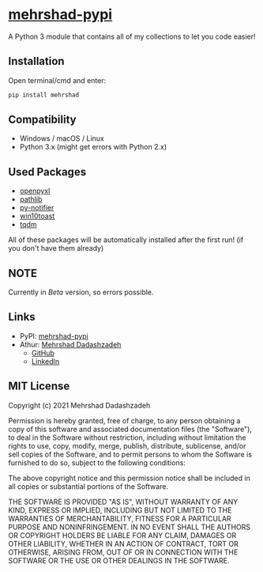 # [mehrshad-pypi](https://mehrshaad.github.io/mehrshad-pypi/)
A Python 3 module that contains all of my collections to let you code easier!

## Installation
Open terminal/cmd and enter:

```sh
pip install mehrshad
```

## Compatibility
+ Windows / macOS / Linux
+ Python 3.x (might get errors with Python 2.x)

## Used Packages
+ [openpyxl](https://pypi.org/project/openpyxl/)
+ [pathlib](https://pypi.org/project/pathlib/)
+ [py-notifier](https://pypi.org/project/py-notifier/)
+ [win10toast](https://pypi.org/project/win10toast/)
+ [tqdm](https://pypi.org/project/tqdm/)

All of these packages will be automatically installed after the first run! (if you don't have them already)

## NOTE
Currently in *Beta* version, so errors possible.

## Links
+ PyPI: [mehrshad-pypi](https://pypi.org/project/mehrshad/)
+ Athur: [Mehrshad Dadashzadeh](http://mehrshaad.github.io/)
    + [GitHub](https://github.com/mehrshaad/)
    + [LinkedIn](https://www.linkedin.com/in/mehrshad-dadashzadeh-7053491b3/)

## MIT License
Copyright (c) 2021 Mehrshad Dadashzadeh

Permission is hereby granted, free of charge, to any person obtaining a copy
of this software and associated documentation files (the "Software"), to deal
in the Software without restriction, including without limitation the rights
to use, copy, modify, merge, publish, distribute, sublicense, and/or sell
copies of the Software, and to permit persons to whom the Software is
furnished to do so, subject to the following conditions:

The above copyright notice and this permission notice shall be included in all
copies or substantial portions of the Software.

THE SOFTWARE IS PROVIDED "AS IS", WITHOUT WARRANTY OF ANY KIND, EXPRESS OR
IMPLIED, INCLUDING BUT NOT LIMITED TO THE WARRANTIES OF MERCHANTABILITY,
FITNESS FOR A PARTICULAR PURPOSE AND NONINFRINGEMENT. IN NO EVENT SHALL THE
AUTHORS OR COPYRIGHT HOLDERS BE LIABLE FOR ANY CLAIM, DAMAGES OR OTHER
LIABILITY, WHETHER IN AN ACTION OF CONTRACT, TORT OR OTHERWISE, ARISING FROM,
OUT OF OR IN CONNECTION WITH THE SOFTWARE OR THE USE OR OTHER DEALINGS IN THE
SOFTWARE.
